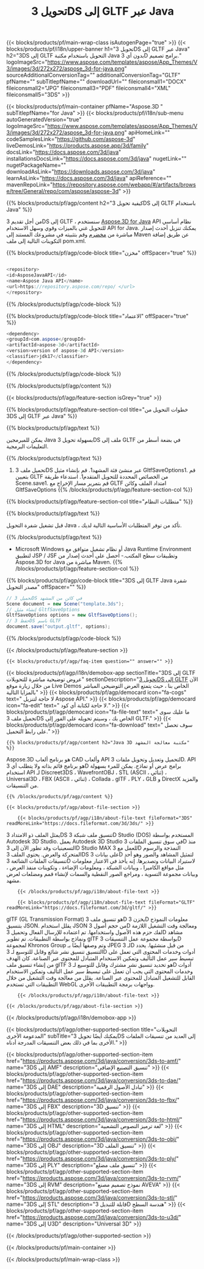 ﻿---
title: تحويل 3DS إلى GLTF عبر Java 
weight: 1830
url: /ar/java/conversion/3ds-to-gltf/ 
description: نموذج Java شفرة تحويل من تنسيق 3DS إلى ملف GLTF. استخدم رمز المثال هذا لتحويل 3DS إلى GLTF داخل أي تطبيق يستند إلى الويب أو سطح المكتب Java.
---
{{< blocks/products/pf/main-wrap-class isAutogenPage="true" >}}
{{< blocks/products/pf/i18n/upper-banner h1="تحويل 3DS إلى GLTF عبر Java" h2="3DS إلى GLTF التحويل باستخدام مكتبة Java بدون أي 3D برامج تصميم." logoImageSrc="https://www.aspose.com/templates/aspose/App_Themes/V3/images/3d/272x272/aspose_3d-for-java.png" sourceAdditionalConversionTag="" additionalConversionTag="GLTF" pfName="" subTitlepfName="" downloadUrl="" fileiconsmall1="DOCX" fileiconsmall2="JPG" fileiconsmall3="PDF" fileiconsmall4="XML" fileiconsmall5="3DS" >}}

{{< blocks/products/pf/main-container pfName="Aspose.3D " subTitlepfName="for Java" >}}
{{< blocks/products/pf/i18n/sub-menu autoGeneratedVersion="true" logoImageSrc="https://www.aspose.com/templates/aspose/App_Themes/V3/images/3d/272x272/aspose_3d-for-java.png" apiHomeLink="" codeSamplesLink="https://github.com/aspose-3d" liveDemosLink="https://products.aspose.app/3d/family" docsLink="https://docs.aspose.com/3d/java" installationsDocsLink="https://docs.aspose.com/3d/java" nugetLink="" nugetPackageName="" downloadAsLink="https://downloads.aspose.com/3d/java" learnAsLink="https://docs.aspose.com/3d/java" apiReference="" mavenRepoLink="https://repository.aspose.com/webapp/#/artifacts/browse/tree/General/repo/com/aspose/aspose-3d" >}}

{{% blocks/products/pf/agp/content h2="كيفية تحويل 3DS إلى GLTF باستخدام Java" %}}

 من أجل تقديم 3DS إلى GLTF ، سنستخدم
 [Aspose.3D for Java](https://products.aspose.com/3d/java) 
 API نظام أساسي للتحويل غني بالميزات وقوي وسهل الاستخدام API for Java. يمكنك تنزيل أحدث إصدار مباشرة من
 [مخضرم](https://repository.aspose.com/webapp/#/artifacts/browse/tree/General/repo/com/aspose/aspose-3d) 
 وقم بتثبيته في مشروعك المستند إلى Maven عن طريق إضافة التكوينات التالية إلى ملف pom.xml.

{{% blocks/products/pf/agp/code-block title="مخزن" offSpacer="true" %}}

```cs

<repository>
<id>AsposeJavaAPI</id>
<name>Aspose Java API</name>
<url>https://repository.aspose.com/repo/ </url>
</repository>


```

{{% /blocks/products/pf/agp/code-block %}}

{{% blocks/products/pf/agp/code-block title="الاعتماد" offSpacer="true" %}}

```cs
<dependency>
<groupId>com.aspose</groupId>
<artifactId>aspose-3d</artifactId>
<version>version of aspose-3d API</version>
<classifier>jdk17</classifier>
</dependency>


```

{{% /blocks/products/pf/agp/code-block %}}

{{% /blocks/products/pf/agp/content %}}

{{< blocks/products/pf/agp/feature-section isGrey="true" >}}

{{% blocks/products/pf/agp/feature-section-col title="خطوات التحويل من 3DS إلى GLTF عبر Java" %}}

{{% blocks/products/pf/agp/text %}}

 يمكن للمبرمجين Java بسهولة تحويل 3DS ملف إلى GLTF في بضعة أسطر من التعليمات البرمجية.

{{% /blocks/products/pf/agp/text %}}

1. تحميل ملف 3DS عبر منشئ فئة المشهد1. قم بإنشاء مثيل GltfSaveOptions1. قم بتعيين GLTF من الخصائص المحددة للتحويل المتقدم1. استدعاء طريقة Scene.save1. قم بتمرير مسار الإخراج مع GLTF امتداد الملف وكائن GltfSaveOptions
{{% /blocks/products/pf/agp/feature-section-col %}}

{{% blocks/products/pf/agp/feature-section-col title="متطلبات النظام" %}}

{{% blocks/products/pf/agp/text %}}

 قبل تشغيل شفرة التحويل Java ، تأكد من توفر المتطلبات الأساسية التالية لديك.

{{% /blocks/products/pf/agp/text %}}

- Microsoft Windows أو نظام تشغيل متوافق مع Java Runtime Environment لتطبيق JSP / JSF وتطبيقات سطح المكتب.- احصل على أحدث إصدار من Aspose.3D for Java مباشرة من Maven.
{{% /blocks/products/pf/agp/feature-section-col %}}

{{% blocks/products/pf/agp/code-block title="3DS إلى GLTF Java شفرة مصدر التحويل" offSpacer="" %}}

```cs
// تحميل 3DS في كائن من المشهد 
Scene document = new Scene("template.3ds");
// إنشاء مثيل GltfSaveOptions 
GltfSaveOptions options = new GltfSaveOptions();
// حفظ 3DS باسم GLTF 
document.save("output.gltf", options);   


```

{{% /blocks/products/pf/agp/code-block %}}

{{< /blocks/products/pf/agp/feature-section >}}

    {{< blocks/products/pf/agp/faq-item question="" answer="" >}}
 

<!-- aboutfile Starts -->

{{< blocks/products/pf/agp/i18n/demobox-app sectionTitle="3DS إلى GLTF عروض توضيحية مباشرة للتحويلات" sectionDescription="[تحويل 3DS إلى GLTF](https://products.aspose.app/3d/conversion/3ds-to-gltf) الآن من خلال زيارة موقع Live Demos الخاص بنا ، حيث يتمتع العرض التوضيحي المباشر بالمزايا التالية" >}}
        {{< blocks/products/pf/agp/democard icon="fa-cogs" text=" لا حاجة لتنزيل Aspose API." >}}
        {{< blocks/products/pf/agp/democard icon="fa-edit" text=" لا حاجة لكتابة أي كود." >}}
        {{< blocks/products/pf/agp/democard icon="fa-file-text" text=" ما عليك سوى تحميل ملف 3DS الخاص بك ، وسيتم تحويله على الفور إلى GLTF." >}}
        {{< blocks/products/pf/agp/democard icon="fa-download" text=" سوف تحصل على رابط التحميل." >}}

    {{% blocks/products/pf/agp/content h2="Java 3D مكتبة معالجة المشهد" %}}

 Aspose.3D هو برنامج ألعاب CAD وألعاب API لتحميل وتعديل وتحويل ملفات 3D. API هو برنامج قائم بذاته ولا يتطلب أي 3D برامج عرض أو نماذج. يمكن للمرء بسهولة استخدام API لـ Discreet3DS ، WavefrontOBJ ، STL (ASCII ، ثنائي) ، Universal3D ، FBX (ASCII ، ثنائي) ، Collada ، glTF ، PLY ، GLB و DirectX والمزيد من التنسيقات. 



    {{% /blocks/products/pf/agp/content %}}

    {{< blocks/products/pf/agp/about-file-section >}}

        {{< blocks/products/pf/agp/i18n/about-file-text fileFormat="3DS" readMoreLink="https://docs.fileformat.com/3d/3ds/" >}}

يمثل الملف ذو الامتداد 3DS تنسيق ملف شبكة 3D Studio (DOS) المستخدم بواسطة Autodesk 3D Studio. يعمل Autodesk 3D Studio في سوق تنسيق الملفات 3D منذ التسعينيات وقد تطور الآن إلى 3D Studio MAX للعمل مع 3D النمذجة والرسوم المتحركة والعرض. يحتوي الملف 3DS على بيانات 3D لتمثيل المشاهد والصور وهو أحد تنسيقات الملفات الشائعة 3D لاستيراد البيانات وتصديرها. إنه يأخذ في الاعتبار معلومات مثل مواقع الكاميرا ، وبيانات الشبكة ، ومعلومات الإضاءة ، وتكوينات منفذ العرض ، وبيانات مجموعة التسوية ، ومراجع الصور النقطية والسمات لإنشاء قمم ومضلعات لعرض مشهد.


        {{< /blocks/products/pf/agp/i18n/about-file-text >}}

        {{< blocks/products/pf/agp/i18n/about-file-text fileFormat="GLTF" readMoreLink="https://docs.fileformat.com/3d/gltf/" >}}

glTF (GL Transmission Format) هو تنسيق ملف 3D يخزن 3D معلومات النموذج بتنسيق JSON. يقلل استخدام JSON من حجم أصول 3D ومعالجة وقت التشغيل اللازمة لفك حزم هذه الأصول واستخدامها. تم اعتماده للإرسال الفعال وتحميل 3D مشاهد ونماذج بواسطة التطبيقات. تم تطوير glTF بواسطة مجموعة عمل التنسيقات 3D لمجموعة Khronos Group وتم وصفها أيضًا بـ JPEG لـ 3D من قبل منشئيها. يحدد التنسيق تنسيق نشر شائع وقابل للتوسيع لـ 3D أدوات وخدمات المحتوى التي تعمل على تبسيط سير عمل التأليف وتمكين الاستخدام المتبادل للمحتوى عبر الصناعة. كان الهدف من إنشاء تنسيق ملف glTF هو تحديد تنسيق نشر مشترك وقابل للتوسيع لـ 3D أدوات وخدمات المحتوى التي يجب أن تعمل على تبسيط سير عمل التأليف وتمكين الاستخدام القابل للتشغيل المتبادل للمحتوى عبر الصناعة. يقلل من معالجة وقت التشغيل من خلال التطبيقات التي تستخدم WebGL وواجهات برمجة التطبيقات الأخرى.


        {{< /blocks/products/pf/agp/i18n/about-file-text >}}

    {{< /blocks/products/pf/agp/about-file-section >}}

{{< /blocks/products/pf/agp/i18n/demobox-app >}}

<!-- aboutfile Ends -->

{{< blocks/products/pf/agp/other-supported-section title="التحويلات المدعومة الأخرى" subTitle="يمكنك أيضًا تحويل 3DS إلى العديد من تنسيقات الملفات الأخرى بما في ذلك بعض التنسيقات المدرجة أدناه." >}}

{{< blocks/products/pf/agp/other-supported-section-item href="https://products.aspose.com/3d/java/conversion/3ds-to-amf/" name="3DS إلى AMF" description="تنسيق التصنيع الإضافي" >}}
{{< blocks/products/pf/agp/other-supported-section-item href="https://products.aspose.com/3d/java/conversion/3ds-to-dae/" name="3DS إلى DAE" description="تبادل الأصول الرقمية" >}}
{{< blocks/products/pf/agp/other-supported-section-item href="https://products.aspose.com/3d/java/conversion/3ds-to-fbx/" name="3DS إلى FBX" description="3D تنسيق" >}}
{{< blocks/products/pf/agp/other-supported-section-item href="https://products.aspose.com/3d/java/conversion/3ds-to-html/" name="3DS إلى HTML" description="لغة ترميز النصوص التشعبية" >}}
{{< blocks/products/pf/agp/other-supported-section-item href="https://products.aspose.com/3d/java/conversion/3ds-to-obj/" name="3DS إلى OBJ" description="3D تنسيق الملف" >}}
{{< blocks/products/pf/agp/other-supported-section-item href="https://products.aspose.com/3d/java/conversion/3ds-to-ply/" name="3DS إلى PLY" description="تنسيق ملف مضلع" >}}
{{< blocks/products/pf/agp/other-supported-section-item href="https://products.aspose.com/3d/java/conversion/3ds-to-rvm/" name="3DS إلى RVM" description="نموذج تصميم مصنع AVEVA" >}}
{{< blocks/products/pf/agp/other-supported-section-item href="https://products.aspose.com/3d/java/conversion/3ds-to-stl/" name="3DS إلى STL" description="قابلة للتبديل 3D هندسة السطح" >}}
{{< blocks/products/pf/agp/other-supported-section-item href="https://products.aspose.com/3d/java/conversion/3ds-to-u3d/" name="3DS إلى U3D" description="Universal 3D" >}}

{{< /blocks/products/pf/agp/other-supported-section >}}

{{< /blocks/products/pf/main-container >}}
    
{{< /blocks/products/pf/main-wrap-class >}}